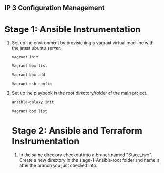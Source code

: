 ## IP 3 Configuration Management
# Stage 1: Ansible Instrumentation
1. Set up the environment by provisioning a vagrant virtual machine with the latest ubuntu server.
   
   ```bash
   vagrant init
   ```
  
   ```bash
   Vagrant box list
   ```     
   ```bash
   Vagrant box add
   ```  
   ```bash
   Vagrant ssh config
   ```  
   
   
2. Set up the playbook in the root directory/folder of the main project.
   ```bash
   ansible-galaxy init
   ```  
   ```bash
   Vagrant box list
   ```  
   
   # Stage 2: Ansible and Terraform Instrumentation
   1. In the same directory checkout into a branch named "Stage_two". Create a new directory in the stage-1-Ansible-root folder and name it after the branch you just checked into.